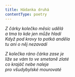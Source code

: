 ```yaml
---
title: Hádanka druhá
contentType: poetry
---
```


_Z čárky kolečko měsíc udělá  
a tma to kde jen může hladí  
Když pod krovy to potká anděla  
tu ani o něj nezavadí_

  

_Z kolečka ráno čárka zase je  
líže se vám to ve smetaně zlaté  
co krajáč nebe naleje  
pro všudybylské mourovaté_
